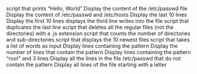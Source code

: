 script that prints “Hello, World”
Display the content of the /etc/passwd file
Display the content of /etc/passwd and /etc/hosts
Display the last 10 lines
Display the first 10 lines
displays the third line
writes into the file
script that duplicates the last line
script that deletes all the regular files (not the directories) with a .js extension
script that counts the number of directories and sub-directories
script that displays the 10 newest files
script that takes a list of words as input
Display lines containing the pattern
Display the number of lines that contain the pattern
Display lines containing the pattern “root” and 3 lines
Display all the lines in the file /etc/passwd that do not contain the pattern
Display all lines of the file starting with a letter
